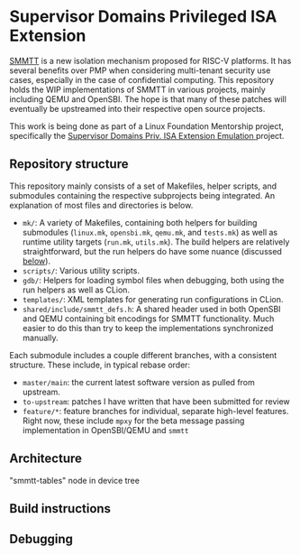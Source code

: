 # Supervisor Domains Privileged ISA Extension

[SMMTT](https://github.com/riscv/riscv-smmtt) is a new isolation mechanism
proposed for RISC-V platforms. It has several benefits over PMP when considering
multi-tenant security use cases, especially in the case of confidential computing.
This repository holds the WIP implementations of SMMTT in various projects, mainly
including QEMU and OpenSBI. The hope is that many of these patches will eventually
be upstreamed into their respective open source projects.

This work is being done as part of a Linux Foundation Mentorship project,
specifically the [Supervisor Domains Priv. ISA Extension Emulation
](https://mentorship.lfx.linuxfoundation.org/project/6e721604-da4f-4647-b8c4-2d41fab55adc)
project.

## Repository structure

This repository mainly consists of a set of Makefiles, helper scripts, and submodules
containing the respective subprojects being integrated. An explanation of most files
and directories is below.

 - `mk/`: A variety of Makefiles, containing both helpers for building submodules
(`linux.mk`, `opensbi.mk`, `qemu.mk`, and `tests.mk`) as well as runtime utility
targets (`run.mk`, `utils.mk`). The build helpers are relatively straightforward, but
the run helpers do have some nuance (discussed [below](#debugging)).
 - `scripts/`: Various utility scripts.
  - `gdb/`: Helpers for loading symbol files when debugging, both using the run
helpers as well as CLion.
  - `templates/`: XML templates for generating run configurations in CLion.
 - `shared/include/smmtt_defs.h`: A shared header used in both OpenSBI and QEMU
containing bit encodings for SMMTT functionality. Much easier to do this than try to
keep the implementations synchronized manually.

Each submodule includes a couple different branches, with a consistent structure.
These include, in typical rebase order:

 - `master/main`: the current latest software version as pulled from upstream.
 - `to-upstream`: patches I have written that have been submitted for review
 - `feature/*`: feature branches for individual, separate high-level features.
Right now, these include `mpxy` for the beta message passing implementation in
OpenSBI/QEMU and `smmtt`

## Architecture

"smmtt-tables" node in device tree

## Build instructions


## Debugging
 
